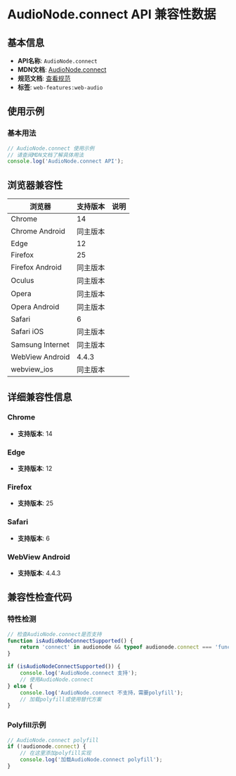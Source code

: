 # AudioNode.connect API 兼容性数据

## 基本信息

- **API名称**: `AudioNode.connect`
- **MDN文档**: [AudioNode.connect](https://developer.mozilla.org/docs/Web/API/AudioNode/connect)
- **规范文档**: [查看规范](https://webaudio.github.io/web-audio-api/#dom-audionode-connect,https://webaudio.github.io/web-audio-api/#dom-audionode-connect-destinationparam-output)
- **标签**: `web-features:web-audio`

## 使用示例

### 基本用法

```javascript
// AudioNode.connect 使用示例
// 请查阅MDN文档了解具体用法
console.log('AudioNode.connect API');
```

## 浏览器兼容性

| 浏览器 | 支持版本 | 说明 |
|--------|----------|------|
| Chrome | 14 |  |
| Chrome Android | 同主版本 |  |
| Edge | 12 |  |
| Firefox | 25 |  |
| Firefox Android | 同主版本 |  |
| Oculus | 同主版本 |  |
| Opera | 同主版本 |  |
| Opera Android | 同主版本 |  |
| Safari | 6 |  |
| Safari iOS | 同主版本 |  |
| Samsung Internet | 同主版本 |  |
| WebView Android | 4.4.3 |  |
| webview_ios | 同主版本 |  |

## 详细兼容性信息

### Chrome

- **支持版本**: 14

### Edge

- **支持版本**: 12

### Firefox

- **支持版本**: 25

### Safari

- **支持版本**: 6

### WebView Android

- **支持版本**: 4.4.3

## 兼容性检查代码

### 特性检测

```javascript
// 检查AudioNode.connect是否支持
function isAudioNodeConnectSupported() {
    return 'connect' in audionode && typeof audionode.connect === 'function';
}

if (isAudioNodeConnectSupported()) {
    console.log('AudioNode.connect 支持');
    // 使用AudioNode.connect
} else {
    console.log('AudioNode.connect 不支持，需要polyfill');
    // 加载polyfill或使用替代方案
}
```

### Polyfill示例

```javascript
// AudioNode.connect polyfill
if (!audionode.connect) {
    // 在这里添加polyfill实现
    console.log('加载AudioNode.connect polyfill');
}
```

